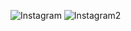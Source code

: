 ![Instagram](https://user-images.githubusercontent.com/96563287/147439960-05519445-8709-4032-800c-c7bfddd2df86.JPG)
![Instagram2](https://user-images.githubusercontent.com/96563287/147439964-76bc79fc-57ad-4cd0-b2b0-56911becbffe.JPG)
